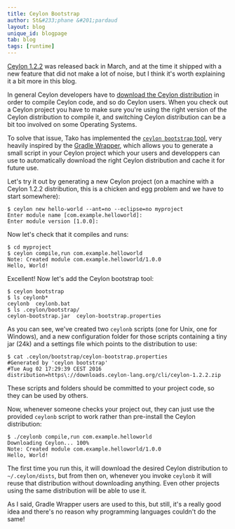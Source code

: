 ```yaml
---
title: Ceylon Bootstrap
author: St&#233;phane &#201;pardaud
layout: blog
unique_id: blogpage
tab: blog
tags: [runtime]
---
```


[Ceylon 1.2.2](blog/2016/03/11/ceylon-1-2-2/) was released back in March, and at the time 
it shipped with a new feature that
did not make a lot of noise, but I think it's worth explaining it a bit more in this blog.

In general Ceylon developers have to [download the Ceylon distribution](/download) in order to compile
Ceylon code, and so do Ceylon users. When you check out a Ceylon project you have to make
sure you're using the right version of the Ceylon distribution to compile it, and
switching Ceylon distribution can be a bit too involved on some Operating Systems.

To solve that issue, Tako has implemented the 
[`ceylon bootstrap` tool](http://ceylon-lang.org/documentation/1.2/reference/tool/bootstrap/), very heavily inspired
by the [Gradle Wrapper](https://docs.gradle.org/current/userguide/gradle_wrapper.html),
which allows you to generate a small script in your Ceylon project
which your users and developpers can use to automatically download the right Ceylon distribution
and cache it for future use.

Let's try it out by generating a new Ceylon project (on a machine with a Ceylon 1.2.2 distribution,
this is a chicken and egg problem and we have to start somewhere): 

<!-- try: -->
<!-- lang: bash -->
    $ ceylon new hello-world --ant=no --eclipse=no myproject
    Enter module name [com.example.helloworld]: 
    Enter module version [1.0.0]:

Now let's check that it compiles and runs:
 
<!-- try: -->
<!-- lang: bash -->
    $ cd myproject
    $ ceylon compile,run com.example.helloworld
    Note: Created module com.example.helloworld/1.0.0
    Hello, World!

Excellent! Now let's add the Ceylon bootstrap tool:

<!-- try: -->
<!-- lang: bash -->
    $ ceylon bootstrap
    $ ls ceylonb*
    ceylonb  ceylonb.bat
    $ ls .ceylon/bootstrap/
    ceylon-bootstrap.jar  ceylon-bootstrap.properties

As you can see, we've created two `ceylonb` scripts (one for Unix, one for Windows), and
a new configuration folder for those scripts containing a tiny jar (24k) and a settings file
which points to the distribution to use:

<!-- try: -->
<!-- lang: bash -->
    $ cat .ceylon/bootstrap/ceylon-bootstrap.properties 
    #Generated by 'ceylon bootstrap'
    #Tue Aug 02 17:29:39 CEST 2016
    distribution=https\://downloads.ceylon-lang.org/cli/ceylon-1.2.2.zip

These scripts and folders should be committed to your project code, so they can be used by
others.

Now, whenever someone checks your project out, they can just use the provided `ceylonb`
script to work rather than pre-install the Ceylon distribution:

<!-- try: -->
<!-- lang: bash -->
    $ ./ceylonb compile,run com.example.helloworld
    Downloading Ceylon... 100%
    Note: Created module com.example.helloworld/1.0.0
    Hello, World!

The first time you run this, it will download the desired Ceylon distribution to `~/.ceylon/dists`,
but from then on, whenever you invoke `ceylonb` it will reuse that distribution without downloading
anything. Even other projects using the same distribution will be able to use it.

As I said, Gradle Wrapper users are used to this, but still, it's a really good idea and there's no
reason why programming languages couldn't do the same!
 
